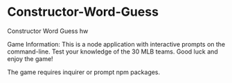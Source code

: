 # Constructor-Word-Guess
Constructor Word Guess hw

Game Information: This is a node application with interactive prompts on the command-line. Test your knowledge of the 30 MLB teams. Good luck and enjoy the game!

The game requires inquirer or prompt npm packages.
